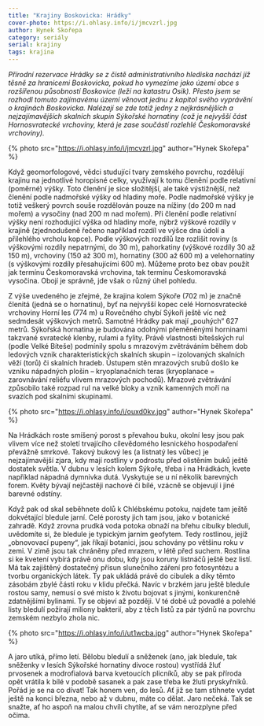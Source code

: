 ```yaml
---
title: "Krajiny Boskovicka: Hrádky"
cover-photo: https://i.ohlasy.info/i/jmcvzrl.jpg
author: Hynek Skořepa
category: seriály
serial: krajiny
tags: krajina
---
```


*Přírodní rezervace Hrádky se z čistě administrativního hlediska nachází již těsně za hranicemi Boskovicka, pokud ho vymezíme jako území obce s rozšířenou působností Boskovice (leží na katastru Osik). Přesto jsem se rozhodl tomuto zajímavému území věnovat jednu z kapitol svého vyprávění o krajinách Boskovicka. Nalézají se zde totiž jedny z nejkrásnějších a nejzajímavějších skalních skupin Sýkořské hornatiny (což je nejvyšší část Hornosvratecké vrchoviny, která je zase součástí rozlehlé Českomoravské vrchoviny).*

{% photo src="https://i.ohlasy.info/i/jmcvzrl.jpg" author="Hynek Skořepa" %}

Když geomorfologové, vědci studující tvary zemského povrchu, rozdělují krajinu na jednotlivé horopisné celky, využívají k tomu členění podle relativní (poměrné) výšky. Toto členění je sice složitější, ale také výstižnější, než členění podle nadmořské výšky od hladiny moře. Podle nadmořské výšky je totiž veškerý povrch souše rozdělován pouze na nížiny (do 200 m nad mořem) a vysočiny (nad 200 m nad mořem). Při členění podle relativní výšky není rozhodující výška od hladiny moře, nýbrž výškové rozdíly v krajině (zjednodušeně řečeno například rozdíl ve výšce dna údolí a přilehlého vrcholu kopce). Podle výškových rozdílů lze rozlišit roviny (s výškovými rozdíly nepatrnými, do 30 m), pahorkatiny (výškové rozdíly 30 až 150 m), vrchoviny (150 až 300 m), hornatiny (300 až 600 m) a velehornatiny (s výškovými rozdíly přesahujícími 600 m). Můžeme proto bez obav použít jak termínu Českomoravská vrchovina, tak termínu Českomoravská vysočina. Obojí je správně, jde však o různý úhel pohledu.

Z výše uvedeného je zřejmé, že krajina kolem Sýkoře (702 m) je značně členitá (jedná se o hornatinu), byť na nejvyšší kopec celé Hornosvratecké vrchoviny Horní les (774 m) u Rovečného chybí Sýkoři ještě víc než sedmdesát výškových metrů. Samotné Hrádky pak mají „pouhých“ 627 metrů. Sýkořská hornatina je budována odolnými přeměněnými horninami takzvané svratecké klenby, rulami a fylity. Právě vlastnosti bítešských rul (podle Velké Bíteše) podmínily spolu s mrazovým zvětráváním během dob ledových vznik charakteristických skalních skupin – izolovaných skalních věží (torů) či skalních hradeb. Ústupem stěn mrazových srubů došlo ke vzniku nápadných plošin – kryoplanačních teras (kryoplanace = zarovnávání reliéfu vlivem mrazových pochodů). Mrazové zvětrávání způsobilo také rozpad rul na velké bloky a vznik kamenných moří na svazích pod skalními skupinami.

{% photo src="https://i.ohlasy.info/i/ouxd0kv.jpg" author="Hynek Skořepa" %}

Na Hrádkách roste smíšený porost s převahou buku, okolní lesy jsou pak vlivem více než století trvajícího cílevědomého lesnického hospodaření převážně smrkové. Takový bukový les (a listnatý les vůbec) je nejzajímavější zjara, kdy mají rostliny v podrostu před olistěním buků ještě dostatek světla. V dubnu v lesích kolem Sýkoře, třeba i na Hrádkách, kvete například nápadná dymnivka dutá. Vyskytuje se u ní několik barevných forem. Květy bývají nejčastěji nachové či bílé, vzácně se objevují i jiné barevné odstíny.

Když pak od skal seběhnete dolů k Chlébskému potoku, najdete tam ještě dokvétající bledule jarní. Celé porosty jich tam jsou, jako v botanické zahradě. Když zrovna prudká voda potoka obnaží na břehu cibulky bledulí, uvědomíte si, že bledule je typickým jarním geofytem. Tedy rostlinou, jejíž „obnovovací pupeny“, jak říkají botanici, jsou schovány po většinu roku v zemi. V zimě jsou tak chráněny před mrazem, v létě před suchem. Rostlina si ke kvetení vybírá právě onu dobu, kdy jsou koruny listnáčů ještě bez listí. Má tak zajištěný dostatečný přísun slunečního záření pro fotosyntézu a tvorbu organických látek. Ty pak ukládá právě do cibulek a díky těmto zásobám zbylé části roku v klidu přečká. Navíc v brzkém jaru ještě bledule rostou samy, nemusí o své místo k životu bojovat s jinými, konkurenčně zdatnějšími bylinami. Ty se objeví až později. V té době už povadlé a polehlé listy bledulí požírají miliony bakterií, aby z těch listů za pár týdnů na povrchu zemském nezbylo zhola nic.

{% photo src="https://i.ohlasy.info/i/ut1wcba.jpg" author="Hynek Skořepa" %}

A jaro utíká, přímo letí. Bělobu bledulí a sněženek (ano, jak bledule, tak sněženky v lesích Sýkořské hornatiny divoce rostou) vystřídá žluť prvosenek a modrofialová barva kvetoucích plicníků, aby se pak příroda opět vrátila k bílé v podobě sasanek a pak zase třeba ke žluti pryskyřníků. Pořád je se na co dívat! Tak honem ven, do lesů. Ať již se tam stihnete vydat ještě na konci března, nebo až v dubnu, máte co dělat. Jaro nečeká. Tak se snažte, ať ho aspoň na malou chvíli chytíte, ať se vám nerozplyne před očima.
